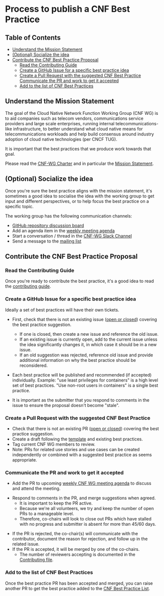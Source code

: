 # Process to publish a CNF Best Practice

## Table of Contents

* [Understand the Mission Statement](#understand-the-mission-statement)
* [(Optional) Socialize the idea](#optional-socialize-the-idea)
* [Contribute the CNF Best Practice Proposal](#contribute-the-cnf-best-practice-proposal)
  * [Read the Contributing Guide](#read-the-contributing-guide)
  * [Create a GitHub Issue for a specific best practice idea](#create-a-github-issue-for-a-specific-best-practice-idea)
  * [Create a Pull Request with the suggested CNF Best Practice](#create-a-pull-request-with-the-suggested-cnf-best-practice)
[Communicate the PR and work to get it accepted](#communicate-the-pr-and-work-to-get-it-accepted)
  * [Add to the list of CNF Best Practices](#add-to-the-list-of-cnf-best-practices)

## Understand the Mission Statement

The goal of the Cloud Native Network Function Working Group (CNF WG) is to aid companies such as telecom vendors, communications service providers and large scale enterprises, running internal telecommunications-like infrastructure, to better understand what cloud native means for telecommunications workloads and help build consensus around industry adoption of cloud native technologies (per CNCF TUG).

It is important that the best practices that we produce work towards that goal.

Please read the [CNF-WG Charter](../charter.md) and in particular the [Mission Statement](../charter.md#mission-statement).

## (Optional) Socialize the idea

Once you're sure the best practice aligns with the mission statement, it's sometimes a good idea to socialise the idea with the working group to get input and different perspectives, or to help focus the best practice on a specific topic.

The working group has the following communication channels:

* [GitHub repository discussion board](https://github.com/cncf/cnf-wg/discussions)
* Add an agenda item in the [weekly meeting agenda](https://docs.google.com/document/d/1YFimQftjkTUsxNGTsKdakvP7cJtJgCTqViH2kwJOrsc/edit#)
* Start a conversation / thread in the [CNF-WG Slack Channel](https://cloud-native.slack.com/archives/C01F1LVAQCC)
* Send a message to the [mailing list](https://lists.cncf.io/g/cnf-wg)

## Contribute the CNF Best Practice Proposal

### Read the Contributing Guide

Once you're ready to contribute the best practice, it's a good idea to read the [contributing guide](../CONTRIBUTING.md#how-to-contribute).

### Create a GitHub Issue for a specific best practice idea

Ideally a set of best practices will have their own tickets.

* First, check that there is not an existing issue ([open or closed](https://github.com/cncf/cnf-wg/issues?q=is%3Aissue)) covering the best practice suggestion.
  * If one is closed, then create a new issue and reference the old issue.
  * If an existing issue is currently open, add to the current issue unless the idea significantly changes it, in which case it should be in a new issue.
  * If an old suggestion was rejected, reference old issue and provide additional information on why the best practice should be reconsidered.

* Each best practice will be published and recommended (if accepted) individually.
  Example: "use least privileges for containers" is a high level set of best practices.  "Use non-root users in containers" is a single best practice.
* It is important as the submitter that you respond to comments in the issue to ensure the proposal doesn't become "stale".

### Create a Pull Request with the suggested CNF Best Practice

* Check that there is not an existing PR ([open or closed](https://github.com/cncf/cnf-wg/pulls?q=is%3Apr)) covering the best practice suggestion.
* Create a draft following the [template](NNNN-cbpp-template.md) and existing best practices.
* Tag current CNF WG members to review.
* Note: PRs for related use stories and use cases can be created independently or combined with a suggested best practice as seems appropriate.

### Communicate the PR and work to get it accepted

<!-- IDEA: Use welcome bot for first time contributors e.g. https://github.com/apps/the-welcome-bot -->

* Add the PR to upcoming [weekly CNF WG meeting agenda](https://docs.google.com/document/d/1YFimQftjkTUsxNGTsKdakvP7cJtJgCTqViH2kwJOrsc/edit#) to discuss and attend the meeting.
<!-- Idea: add checklist item “added PR to weekly agenda” to PR Template https://github.com/cncf/cnf-wg/blob/main/.github/PULL_REQUEST_TEMPLATE/pull_request_template.md -->
<!-- Idea: respond to 1st contributors with additional steps / details -->
* Respond to comments in the PR, and merge suggestions when agreed.
  * It is important to keep the PR active.
  * Because we're all volunteers, we try and keep the number of open PRs to a manageable level.
  * Therefore, co-chairs will look to close out PRs which have stalled with no progress and submitter is absent for more than 45/60 days.
<!-- IDEA: Include the stale bot into the repository e.g. https://github.com/probot/stale -->
* If the PR is rejected, the co-chair(s) will communicate with the contributor, document the reason for rejection, and follow up in the related issue.
* If the PR is accepted, it will be merged by one of the co-chairs.
  * The number of reviewers accepting is documented in the [Contributing file](https://github.com/cncf/cnf-wg/blob/main/CONTRIBUTING.md#steps-to-accept-a-pr).

### Add to the list of CNF Best Practices

Once the best practice PR has been accepted and merged, you can raise another PR to get the best practice added to the [CNF Best Practice List](../doc/best_cnf_dev.md).

